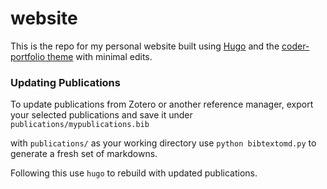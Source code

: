 # website

This is the repo for my personal website built using [Hugo](https://gohugo.io/) and the [coder-portfolio theme](https://github.com/naro143/hugo-coder-portfolio) with minimal edits. 

### Updating Publications

To update publications from Zotero or another reference manager, export your selected publications and save it under `publications/mypublications.bib`

with `publications/` as your working directory use `python bibtextomd.py` to generate a fresh set of markdowns. 

Following this use `hugo` to rebuild with updated publications.
